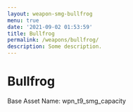 ```yaml
---
layout: weapon-smg-bullfrog
menu: true
date: '2021-09-02 01:53:59'
title: Bullfrog
permalink: /weapons/bullfrog/
description: Some description.
---
```


# Bullfrog

Base Asset Name: wpn_t9_smg_capacity